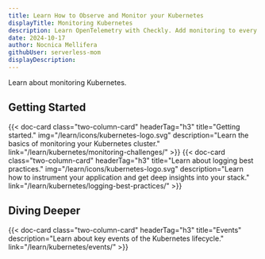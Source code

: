 ```yaml
---
title: Learn How to Observe and Monitor your Kubernetes
displayTitle: Monitoring Kubernetes
description: Learn OpenTelemetry with Checkly. Add monitoring to every piece of your stack with the open standards and open-source tools.
date: 2024-10-17
author: Nocnica Mellifera
githubUser: serverless-mom
displayDescription:
---
```


Learn about monitoring Kubernetes.

## Getting Started

<div class="cards-list">
{{< doc-card
	  class="two-column-card"
	  headerTag="h3"
	  title="Getting started."
	  img="/learn/icons/kubernetes-logo.svg"
	  description="Learn the basics of monitoring your Kubernetes cluster."
	  link="/learn/kubernetes/monitoring-challenges/"
>}}
{{< doc-card
	  class="two-column-card"
	  headerTag="h3"
	  title="Learn about logging best practices."
	  img="/learn/icons/kubernetes-logo.svg"
	  description="Learn how to instrument your application and get deep insights into your stack."
	  link="/learn/kubernetes/logging-best-practices/"
>}}
</div>

## Diving Deeper

<div class="cards-list">
{{< doc-card
	class="two-column-card"
	headerTag="h3"
	title="Events"
	description="Learn about key events of the Kubernetes lifecycle."
	link="/learn/kubernetes/events/"
>}}
</div>
